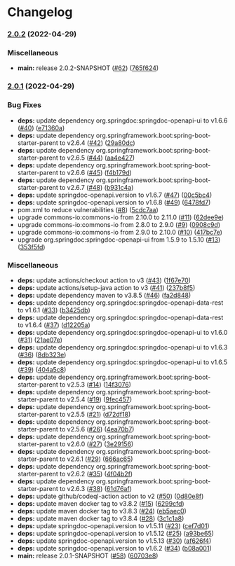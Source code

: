 # Changelog

### [2.0.2](https://github.com/dishantkamble/person-api/compare/v2.0.1...v2.0.2) (2022-04-29)


### Miscellaneous

* **main:** release 2.0.2-SNAPSHOT ([#62](https://github.com/dishantkamble/person-api/issues/62)) ([765f624](https://github.com/dishantkamble/person-api/commit/765f624bd370c7e0e3c99394647de54dbc9f31c4))

### [2.0.1](https://github.com/dishantkamble/person-api/compare/v2.0.0...v2.0.1) (2022-04-29)


### Bug Fixes

* **deps:** update dependency org.springdoc:springdoc-openapi-ui to v1.6.6 ([#40](https://github.com/dishantkamble/person-api/issues/40)) ([e71360a](https://github.com/dishantkamble/person-api/commit/e71360a76751e98dd09e44dbba8a3ea3357664f2))
* **deps:** update dependency org.springframework.boot:spring-boot-starter-parent to v2.6.4 ([#42](https://github.com/dishantkamble/person-api/issues/42)) ([29a80dc](https://github.com/dishantkamble/person-api/commit/29a80dcaf2583427a7713ea06c7b04d6bb9c2414))
* **deps:** update dependency org.springframework.boot:spring-boot-starter-parent to v2.6.5 ([#44](https://github.com/dishantkamble/person-api/issues/44)) ([aa4e427](https://github.com/dishantkamble/person-api/commit/aa4e427c594fadc38f7be5b0b20da010c9d68a9e))
* **deps:** update dependency org.springframework.boot:spring-boot-starter-parent to v2.6.6 ([#45](https://github.com/dishantkamble/person-api/issues/45)) ([f4b179d](https://github.com/dishantkamble/person-api/commit/f4b179d4ea086e14abc6e5113403276510960c85))
* **deps:** update dependency org.springframework.boot:spring-boot-starter-parent to v2.6.7 ([#48](https://github.com/dishantkamble/person-api/issues/48)) ([b931c4a](https://github.com/dishantkamble/person-api/commit/b931c4a825b6cf0c961bfe2e98eceb46f82df2d6))
* **deps:** update springdoc-openapi.version to v1.6.7 ([#47](https://github.com/dishantkamble/person-api/issues/47)) ([00c5bc4](https://github.com/dishantkamble/person-api/commit/00c5bc4f5e7b8436c43490ef3b0e6c3c0230ce93))
* **deps:** update springdoc-openapi.version to v1.6.8 ([#49](https://github.com/dishantkamble/person-api/issues/49)) ([6478fd7](https://github.com/dishantkamble/person-api/commit/6478fd77c9ccee5bb37e6d5f985ad45720f7fe20))
* pom.xml to reduce vulnerabilities ([#8](https://github.com/dishantkamble/person-api/issues/8)) ([5cdc7aa](https://github.com/dishantkamble/person-api/commit/5cdc7aab8f15a90383d040840522caabdefff795))
* upgrade commons-io:commons-io from 2.10.0 to 2.11.0 ([#11](https://github.com/dishantkamble/person-api/issues/11)) ([62dee9e](https://github.com/dishantkamble/person-api/commit/62dee9eccd97bdde7f18ef96f8db5ea2626c5f5e))
* upgrade commons-io:commons-io from 2.8.0 to 2.9.0 ([#9](https://github.com/dishantkamble/person-api/issues/9)) ([0908c9d](https://github.com/dishantkamble/person-api/commit/0908c9da6b0049a64c0ab2d3783212dda397ad60))
* upgrade commons-io:commons-io from 2.9.0 to 2.10.0 ([#10](https://github.com/dishantkamble/person-api/issues/10)) ([417bc7e](https://github.com/dishantkamble/person-api/commit/417bc7e1db40bc45cc6092aff6c0f144e6d61cb2))
* upgrade org.springdoc:springdoc-openapi-ui from 1.5.9 to 1.5.10 ([#13](https://github.com/dishantkamble/person-api/issues/13)) ([353f5fd](https://github.com/dishantkamble/person-api/commit/353f5fd4f1d7f9c5b5f6e9bd103d8d282f761275))


### Miscellaneous

* **deps:** update actions/checkout action to v3 ([#43](https://github.com/dishantkamble/person-api/issues/43)) ([1f67e70](https://github.com/dishantkamble/person-api/commit/1f67e706582841051c277c9917b6fd60ac627ffe))
* **deps:** update actions/setup-java action to v3 ([#41](https://github.com/dishantkamble/person-api/issues/41)) ([237b8f5](https://github.com/dishantkamble/person-api/commit/237b8f51f07153407bc6ca35c664e8a07826df38))
* **deps:** update dependency maven to v3.8.5 ([#46](https://github.com/dishantkamble/person-api/issues/46)) ([fa2d848](https://github.com/dishantkamble/person-api/commit/fa2d8480c5c404ca9c384fa384dc13c84d25448a))
* **deps:** update dependency org.springdoc:springdoc-openapi-data-rest to v1.6.1 ([#33](https://github.com/dishantkamble/person-api/issues/33)) ([b3425db](https://github.com/dishantkamble/person-api/commit/b3425db786092e3d0bbaed15e45c59eaa4161ed8))
* **deps:** update dependency org.springdoc:springdoc-openapi-data-rest to v1.6.4 ([#37](https://github.com/dishantkamble/person-api/issues/37)) ([d12205a](https://github.com/dishantkamble/person-api/commit/d12205a2231135a503f306f22f121bb9837f2361))
* **deps:** update dependency org.springdoc:springdoc-openapi-ui to v1.6.0 ([#31](https://github.com/dishantkamble/person-api/issues/31)) ([21ae07e](https://github.com/dishantkamble/person-api/commit/21ae07e97945ad23ae2b67c7916bb5a57fce7ef9))
* **deps:** update dependency org.springdoc:springdoc-openapi-ui to v1.6.3 ([#36](https://github.com/dishantkamble/person-api/issues/36)) ([8db323e](https://github.com/dishantkamble/person-api/commit/8db323e18edabf65969f570d2ddecb4b9e92428c))
* **deps:** update dependency org.springdoc:springdoc-openapi-ui to v1.6.5 ([#39](https://github.com/dishantkamble/person-api/issues/39)) ([404a5c8](https://github.com/dishantkamble/person-api/commit/404a5c8dd24654e996265055fddd952088da6683))
* **deps:** update dependency org.springframework.boot:spring-boot-starter-parent to v2.5.3 ([#14](https://github.com/dishantkamble/person-api/issues/14)) ([14f3076](https://github.com/dishantkamble/person-api/commit/14f3076e5e12e49f62805f6ae5bbbe3a87bbb499))
* **deps:** update dependency org.springframework.boot:spring-boot-starter-parent to v2.5.4 ([#19](https://github.com/dishantkamble/person-api/issues/19)) ([9fec457](https://github.com/dishantkamble/person-api/commit/9fec45799e4dcf24faa14bbbbd4131d4dd357456))
* **deps:** update dependency org.springframework.boot:spring-boot-starter-parent to v2.5.5 ([#21](https://github.com/dishantkamble/person-api/issues/21)) ([d72df18](https://github.com/dishantkamble/person-api/commit/d72df181665a8bc1618fe4ba1667fcb71e8e6448))
* **deps:** update dependency org.springframework.boot:spring-boot-starter-parent to v2.5.6 ([#26](https://github.com/dishantkamble/person-api/issues/26)) ([4ea70b7](https://github.com/dishantkamble/person-api/commit/4ea70b7a3dd9a68f95e18123a23e8c40b91be67c))
* **deps:** update dependency org.springframework.boot:spring-boot-starter-parent to v2.6.0 ([#27](https://github.com/dishantkamble/person-api/issues/27)) ([3e29156](https://github.com/dishantkamble/person-api/commit/3e291562440cc0085e1ebac8b0a22ebcdb5199b6))
* **deps:** update dependency org.springframework.boot:spring-boot-starter-parent to v2.6.1 ([#29](https://github.com/dishantkamble/person-api/issues/29)) ([666ac65](https://github.com/dishantkamble/person-api/commit/666ac65c6dfb6983f1f73cda95a3dc182cef31bb))
* **deps:** update dependency org.springframework.boot:spring-boot-starter-parent to v2.6.2 ([#35](https://github.com/dishantkamble/person-api/issues/35)) ([4f04b2f](https://github.com/dishantkamble/person-api/commit/4f04b2f28d14121deb2cfd938d8ecece62f80ffb))
* **deps:** update dependency org.springframework.boot:spring-boot-starter-parent to v2.6.3 ([#38](https://github.com/dishantkamble/person-api/issues/38)) ([61d76af](https://github.com/dishantkamble/person-api/commit/61d76af07ae8c3ccef66a471a3a8ed01104591ac))
* **deps:** update github/codeql-action action to v2 ([#50](https://github.com/dishantkamble/person-api/issues/50)) ([0d80e8f](https://github.com/dishantkamble/person-api/commit/0d80e8f5d189dd75cc46df860b12805106c7c4a6))
* **deps:** update maven docker tag to v3.8.2 ([#15](https://github.com/dishantkamble/person-api/issues/15)) ([6299cfd](https://github.com/dishantkamble/person-api/commit/6299cfd3769b75284c3a59a90ab4940c313c802d))
* **deps:** update maven docker tag to v3.8.3 ([#24](https://github.com/dishantkamble/person-api/issues/24)) ([eb5aec0](https://github.com/dishantkamble/person-api/commit/eb5aec0a32e3623f5cac8da46df620dbd06e15f4))
* **deps:** update maven docker tag to v3.8.4 ([#28](https://github.com/dishantkamble/person-api/issues/28)) ([3c1c1a8](https://github.com/dishantkamble/person-api/commit/3c1c1a8f394ffe25192c1a368b5dc6e1378fbaa8))
* **deps:** update springdoc-openapi.version to v1.5.11 ([#23](https://github.com/dishantkamble/person-api/issues/23)) ([cef7d01](https://github.com/dishantkamble/person-api/commit/cef7d018f97b6828007fc7c4c3e86606548ba039))
* **deps:** update springdoc-openapi.version to v1.5.12 ([#25](https://github.com/dishantkamble/person-api/issues/25)) ([a93be65](https://github.com/dishantkamble/person-api/commit/a93be655e80e3d8e8b23de575a87db3a15698ef2))
* **deps:** update springdoc-openapi.version to v1.5.13 ([#30](https://github.com/dishantkamble/person-api/issues/30)) ([af626f4](https://github.com/dishantkamble/person-api/commit/af626f45cc15a12d4056bf0c5dbc8a9aae4dbaea))
* **deps:** update springdoc-openapi.version to v1.6.2 ([#34](https://github.com/dishantkamble/person-api/issues/34)) ([b08a001](https://github.com/dishantkamble/person-api/commit/b08a001f619ef38db333a2554eb985a494ca5f10))
* **main:** release 2.0.1-SNAPSHOT ([#58](https://github.com/dishantkamble/person-api/issues/58)) ([60703e8](https://github.com/dishantkamble/person-api/commit/60703e8b8956c83434dd689f8db67d83544735eb))
